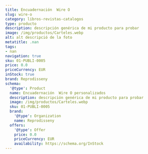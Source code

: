 ```yaml
---
title: Encuadernación  Wire O
slug: wire-o
category: libros-revistas-catalogos
type: producto
description: descripción genérica de mi producto para probar
image: /img/productos/Carteles.webp
alt: alt descripció de la foto
metatitle: .nan
tags:
- nan
navigation: true
sku: 01-PUBLI-0005
price: 0.0
priceCurrency: EUR
inStock: true
brand: Reprodisseny
schema:
  '@type': Product
  name: Encuadernación  Wire O personalizados
  description: descripción genérica de mi producto para probar
  image: /img/productos/Carteles.webp
  sku: 01-PUBLI-0005
  brand:
    '@type': Organization
    name: Reprodisseny
  offers:
    '@type': Offer
    price: 0.0
    priceCurrency: EUR
    availability: https://schema.org/InStock
---
```

